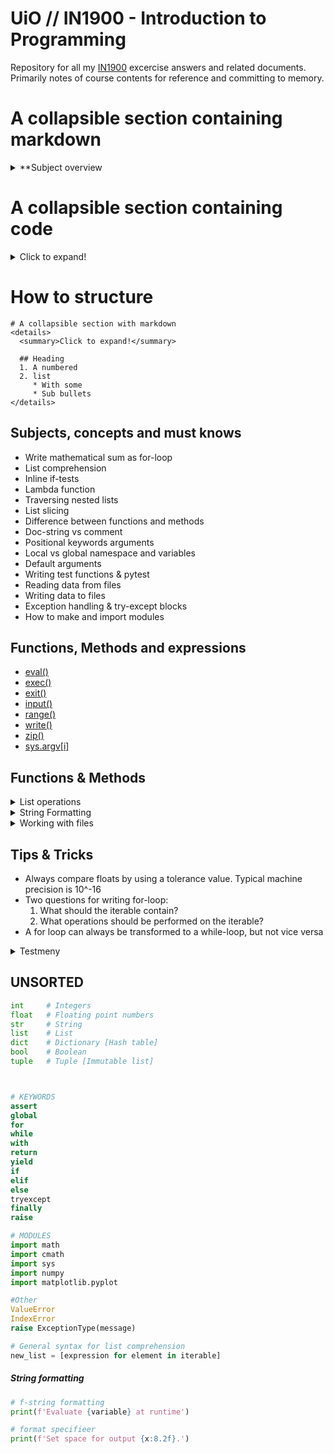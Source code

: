 # UiO // IN1900 - Introduction to Programming
Repository for all my [IN1900](https://www.uio.no/studier/emner/matnat/ifi/IN1900/index-eng.html)
excercise answers and related documents. Primarily notes of course contents for
reference and committing to memory.

# A collapsible section containing markdown
<details>
  <summary>**Subject overview</summary>

  ## Heading
  1. A numbered
  2. list
     * With some
     * Sub bullets
</details>

# A collapsible section containing code
<details>
  <summary>Click to expand!</summary>

  ```javascript
    function logSometing(something) {
      console.log(`Logging: ${something}`);
    }
  ```
</details>

# How to structure
```
# A collapsible section with markdown
<details>
  <summary>Click to expand!</summary>

  ## Heading
  1. A numbered
  2. list
     * With some
     * Sub bullets
</details>
```


## Subjects, concepts and must knows

* Write mathematical sum as for-loop
* List comprehension
* Inline if-tests
* Lambda function
* Traversing nested lists
* List slicing
* Difference between functions and methods
* Doc-string vs comment
* Positional keywords arguments
* Local vs global namespace and variables
* Default arguments
* Writing test functions & pytest
* Reading data from files
* Writing data to files
* Exception handling & try-except blocks
* How to make and import modules

## Functions, Methods and expressions
* [eval()]()
* [exec()]()
* [exit()]()
* [input()]()
* [range()]()
* [write()]()
* [zip()]()
* [sys.argv[i]]()

## Functions & Methods
<details>
    <summary>List operations</summary>

    ```python
        # new_list = [expression for element in iterable]
        my_list = [x**2 for x in range(10)]
    ```

    #### Functions & Methods
    * .append()
    * .split()
    2. len()
    2. Format specifier
</details>

<details>
    <summary>String Formatting</summary>

    1. F-string formatting
    2. Format specifier
    3. print()
</details>

<details>
    <summary>Working with files</summary>

    * close()
    * open()
    * [.read()]()
    * [.readlines()]()

</details>


## Tips & Tricks
* Always compare floats by using a tolerance value. Typical machine precision is 10^-16
* Two questions for writing for-loop:
   1. What should the iterable contain?
   2. What operations should be performed on the iterable?
* A for loop can always be transformed to a while-loop, but not vice versa

<details>
    <summary>
        Testmeny
    </summary>
    * Bullet 1
    * Bullet 2
</details>



## UNSORTED
```python
int     # Integers  
float   # Floating point numbers
str     # String
list    # List
dict    # Dictionary [Hash table]
bool    # Boolean
tuple   # Tuple [Immutable list]



# KEYWORDS
assert
global
for
while
with
return
yield
if
elif
else
tryexcept
finally
raise

# MODULES
import math
import cmath
import sys
import numpy
import matplotlib.pyplot

#Other
ValueError
IndexError
raise ExceptionType(message)

```



```python
# General syntax for list comprehension
new_list = [expression for element in iterable]
````


##### String formatting
```python
# f-string formatting
print(f'Evaluate {variable} at runtime')

# format specifieer
print(f'Set space for output {x:8.2f}.')
```

